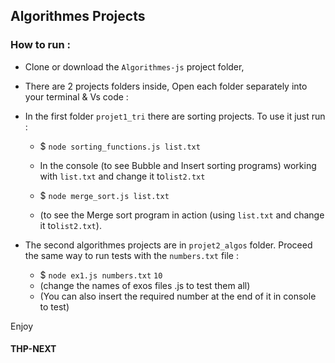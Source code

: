 ## Algorithmes Projects  

### How to run :

- Clone or download the `Algorithmes-js` project folder,

- There are 2 projects folders inside, Open each folder separately into your terminal & Vs code :

- In the first folder `projet1_tri` there are sorting projects. To use it just run :

  - $ `node sorting_functions.js list.txt`  
   - In the console (to see Bubble and Insert sorting programs) working with `list.txt` and change it to`list2.txt`

  - $ `node merge_sort.js list.txt` 
   - (to see the Merge sort program in action (using `list.txt` and  change it to`list2.txt`). 

- The second algorithmes projects are in `projet2_algos` folder. Proceed the same way to run tests with the `numbers.txt` file :

  - $ `node ex1.js numbers.txt` `10`
   - (change the names of exos files .js to test them all)
   - (You can also insert the required number at the end of it in console to test)

 Enjoy

#### THP-NEXT
